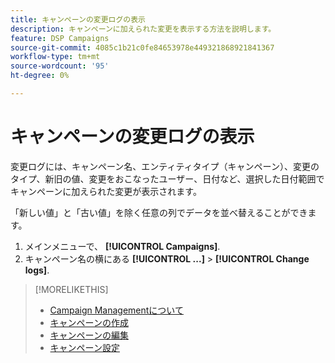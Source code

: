 ```yaml
---
title: キャンペーンの変更ログの表示
description: キャンペーンに加えられた変更を表示する方法を説明します。
feature: DSP Campaigns
source-git-commit: 4085c1b21c0fe84653978e449321868921841367
workflow-type: tm+mt
source-wordcount: '95'
ht-degree: 0%

---
```


# キャンペーンの変更ログの表示

変更ログには、キャンペーン名、エンティティタイプ（キャンペーン）、変更のタイプ、新旧の値、変更をおこなったユーザー、日付など、選択した日付範囲でキャンペーンに加えられた変更が表示されます。

「新しい値」と「古い値」を除く任意の列でデータを並べ替えることができます。

1. メインメニューで、 **[!UICONTROL Campaigns]**.
1. キャンペーン名の横にある  **[!UICONTROL ...]** > **[!UICONTROL Change logs]**.

>[!MORELIKETHIS]
>
>* [Campaign Managementについて](campaign-about.md)
>* [キャンペーンの作成](campaign-create.md)
>* [キャンペーンの編集](campaign-edit.md)
>* [キャンペーン設定](campaign-settings.md)

